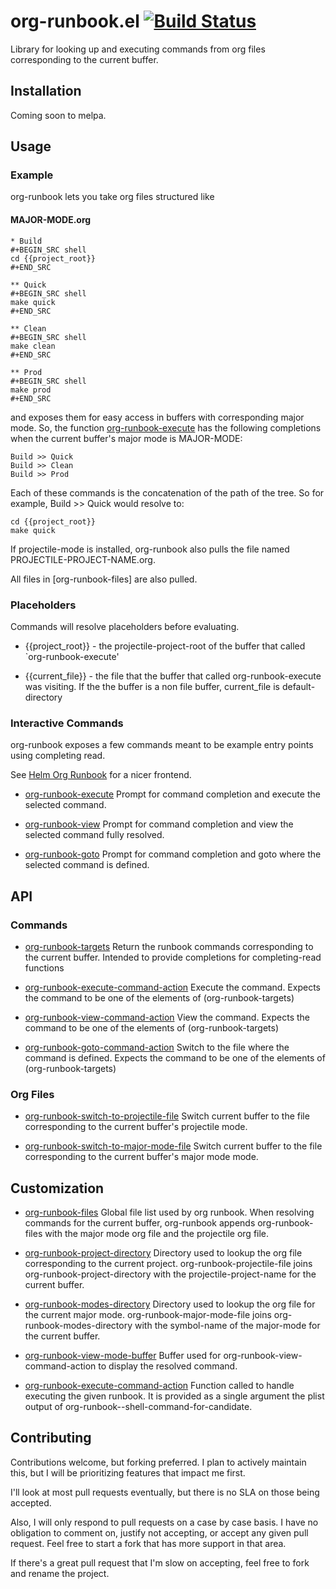 # org-runbook.el [![Build Status](https://travis-ci.org/tyler-dodge/org-runbook.svg?branch=master)](https://travis-ci.org/github/tyler-dodge/org-runbook)

Library for looking up and executing commands from org files corresponding to the current buffer.

## Installation

Coming soon to melpa.

## Usage

### Example

org-runbook lets you take org files structured like

#### MAJOR-MODE.org
```
* Build
#+BEGIN_SRC shell
cd {{project_root}}
#+END_SRC

** Quick
#+BEGIN_SRC shell
make quick
#+END_SRC

** Clean
#+BEGIN_SRC shell
make clean
#+END_SRC

** Prod
#+BEGIN_SRC shell
make prod
#+END_SRC
```

and exposes them for easy access in buffers with corresponding major mode.
So, the function [org-runbook-execute](#org-runbook-execute) has the following completions when the current buffer's major mode is MAJOR-MODE:

```
Build >> Quick
Build >> Clean
Build >> Prod
```

Each of these commands is the concatenation of the path of the tree. So for example, Build >> Quick would resolve to:

```
cd {{project_root}}
make quick
```

If projectile-mode is installed, org-runbook also pulls the file named PROJECTILE-PROJECT-NAME.org.

All files in [org-runbook-files] are also pulled.


### Placeholders
Commands will resolve placeholders before evaluating.

* {{project_root}} - the projectile-project-root of the buffer that called `org-runbook-execute'

* {{current_file}} - the file that the buffer that called org-runbook-execute was visiting. If the the buffer is a non file buffer, current_file is default-directory

### Interactive Commands

org-runbook exposes a few commands meant to be example entry points using completing read. 

See [Helm Org Runbook](https://github.com/tyler-dodge/helm-org-runbook) for a nicer frontend.

* [org-runbook-execute](#org-runbook-execute) <a name="org-runbook-execute"></a> Prompt for command completion and execute the selected command.

* [org-runbook-view](#org-runbook-view) <a name="org-runbook-view"></a> Prompt for command completion and view the selected command fully resolved.

* [org-runbook-goto](#org-runbook-goto) <a name="org-runbook-goto"></a> Prompt for command completion and goto where the selected command is defined.

## API

### Commands

* [org-runbook-targets](#org-runbook-targets) <a name="org-runbook-targets"></a> Return the runbook commands corresponding to the current buffer.
Intended to provide completions for completing-read functions

* [org-runbook-execute-command-action](#org-runbook-execute-command-action) <a name="org-runbook-execute-command-action"></a> Execute the command.
Expects the command to be one of the elements of (org-runbook-targets)

* [org-runbook-view-command-action](#org-runbook-view-command-action) <a name="org-runbook-view-command-action"></a>  View the command.
Expects the command to be one of the elements of (org-runbook-targets)

* [org-runbook-goto-command-action](#org-runbook-goto-command-action) <a name="org-runbook-goto-command-action"></a>  Switch to the file where the command is defined.
Expects the command to be one of the elements of (org-runbook-targets)

### Org Files
* [org-runbook-switch-to-projectile-file](#org-runbook-switch-to-projectile-file) <a name="org-runbook-switch-to-projectile-file"></a> Switch current buffer to the file corresponding to the current buffer's projectile mode.

* [org-runbook-switch-to-major-mode-file](#org-runbook-switch-to-major-mode-file) <a name="org-runbook-switch-to-major-mode-file"></a> Switch current buffer to the file corresponding to the current buffer's major mode mode.

## Customization

* [org-runbook-files](#org-runbook-files) <a name="org-runbook-files"></a> Global file list used by org runbook. 
When resolving commands for the current buffer, org-runbook appends org-runbook-files with the major mode org file and the projectile org file.

* [org-runbook-project-directory](#org-runbook-project-directory) <a name="org-runbook-project-directory"></a> Directory used to lookup the org file corresponding to the current project.
org-runbook-projectile-file joins org-runbook-project-directory
with the projectile-project-name for the current buffer.

* [org-runbook-modes-directory](#org-runbook-modes-directory) <a name="org-runbook-modes-directory"></a> Directory used to lookup the org file for the current major mode.
org-runbook-major-mode-file joins org-runbook-modes-directory
with the symbol-name of the major-mode for the current buffer.

* [org-runbook-view-mode-buffer](#org-runbook-view-mode-bxuffer) <a name="org-runbook-view-mode-bxuffer"></a> Buffer used for org-runbook-view-command-action to display the resolved command.

* [org-runbook-execute-command-action](#org-runbook-execute-command-action) <a name="org-runbook-execute-command-action"></a> Function called to handle executing the given runbook.
It is provided as a single argument the plist output of org-runbook--shell-command-for-candidate.

## Contributing

Contributions welcome, but forking preferred. 
I plan to actively maintain this, but I will be prioritizing features that impact me first.

I'll look at most pull requests eventually, but there is no SLA on those being accepted. 
    
Also, I will only respond to pull requests on a case by case basis. 
I have no obligation to comment on, justify not accepting, or accept any given pull request. 
Feel free to start a fork that has more support in that area.

If there's a great pull request that I'm slow on accepting, feel free to fork and rename the project.
